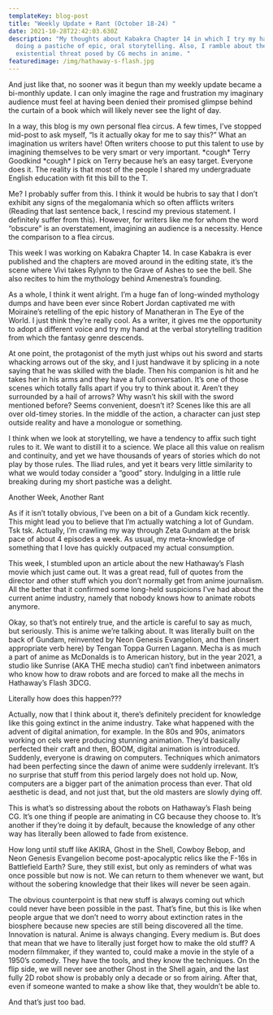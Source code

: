 ```yaml
---
templateKey: blog-post
title: "Weekly Update + Rant (October 18-24) "
date: 2021-10-28T22:42:03.630Z
description: "My thoughts about Kabakra Chapter 14 in which I try my hand at
  doing a pastiche of epic, oral storytelling. Also, I ramble about the
  existential threat posed by CG mechs in anime. "
featuredimage: /img/hathaway-s-flash.jpg
---
```

<!--StartFragment-->

And just like that, no sooner was it begun than my weekly update became a bi-monthly update. I can only imagine the rage and frustration my imaginary audience must feel at having been denied their promised glimpse behind the curtain of a book which will likely never see the light of day. 



In a way, this blog is my own personal flea circus. A few times, I’ve stopped mid-post to ask myself, “Is it actually okay for me to say this?” What an imagination us writers have! Often writers choose to put this talent to use by imagining themselves to be very smart or very important. \*cough\* Terry Goodkind \*cough\* I pick on Terry because he’s an easy target. Everyone does it. The reality is that most of the people I shared my undergraduate English education with fit this bill to the T. 



Me? I probably suffer from this. I think it would be hubris to say that I don’t exhibit any signs of the megalomania which so often afflicts writers (Reading that last sentence back, I rescind my previous statement. I definitely suffer from this). However, for writers like me for whom the word “obscure” is an overstatement, imagining an audience is a necessity. Hence the comparison to a flea circus. 



This week I was working on Kabakra Chapter 14. In case Kabakra is ever published and the chapters are moved around in the editing state, it’s the scene where Vivi takes Rylynn to the Grave of Ashes to see the bell. She also recites to him the mythology behind Amenestra’s founding. 



As a whole, I think it went alright. I’m a huge fan of long-winded mythology dumps and have been ever since Robert Jordan captivated me with Moiraine’s retelling of the epic history of Manatheran in The Eye of the World. I just think they’re really cool. As a writer, it gives me the opportunity to adopt a different voice and try my hand at the verbal storytelling tradition from which the fantasy genre descends.



At one point, the protagonist of the myth just whips out his sword and starts whacking arrows out of the sky, and I just handwave it by splicing in a note saying that he was skilled with the blade. Then his companion is hit and he takes her in his arms and they have a full conversation. It’s one of those scenes which totally falls apart if you try to think about it. Aren’t they surrounded by a hail of arrows? Why wasn’t his skill with the sword mentioned before? Seems convenient, doesn’t it? Scenes like this are all over old-timey stories. In the middle of the action, a character can just step outside reality and have a monologue or something. 



I think when we look at storytelling, we have a tendency to affix such tight rules to it. We want to distill it to a science. We place all this value on realism and continuity, and yet we have thousands of years of stories which do not play by those rules. The Iliad rules, and yet it bears very little similarity to what we would today consider a “good” story. Indulging in a little rule breaking during my short pastiche was a delight. 



Another Week, Another Rant 



As if it isn’t totally obvious, I’ve been on a bit of a Gundam kick recently. This might lead you to believe that I’m actually watching a lot of Gundam. Tsk tsk. Actually, I’m crawling my way through Zeta Gundam at the brisk pace of about 4 episodes a week. As usual, my meta-knowledge of something that I love has quickly outpaced my actual consumption. 



This week, I stumbled upon an article about the new Hathaway’s Flash movie which just came out. It was a great read, full of quotes from the director and other stuff which you don’t normally get from anime journalism. All the better that it confirmed some long-held suspicions I’ve had about the current anime industry, namely that nobody knows how to animate robots anymore. 



Okay, so that’s not entirely true, and the article is careful to say as much, but seriously. This is anime we’re talking about. It was literally built on the back of Gundam, reinvented by Neon Genesis Evangelion, and then (insert appropriate verb here) by Tengan Toppa Gurren Lagann. Mecha is as much a part of anime as McDonalds is to American history, but in the year 2021, a studio like Sunrise (AKA THE mecha studio) can’t find inbetween animators who know how to draw robots and are forced to make all the mechs in Hathaway’s Flash 3DCG. 



Literally how does this happen??? 



Actually, now that I think about it, there’s definitely precident for knowledge like this going extinct in the anime industry. Take what happened with the advent of digital animation, for example. In the 80s and 90s, animators working on cels were producing stunning animation. They’d basically perfected their craft and then, BOOM, digital animation is introduced. Suddenly, everyone is drawing on computers. Techniques which animators had been perfecting since the dawn of anime were suddenly irrelevant. It’s no surprise that stuff from this period largely does not hold up. Now, computers are a bigger part of the animation process than ever. That old aesthetic is dead, and not just that, but the old masters are slowly dying off.



This is what’s so distressing about the robots on Hathaway’s Flash being CG. It’s one thing if people are animating in CG because they choose to. It’s another if they’re doing it by default, because the knowledge of any other way has literally been allowed to fade from existence. 



How long until stuff like AKIRA, Ghost in the Shell, Cowboy Bebop, and Neon Genesis Evangelion become post-apocalyptic relics like the F-16s in Battlefield Earth? Sure, they still exist, but only as reminders of what was once possible but now is not. We can return to them whenever we want, but without the sobering knowledge that their likes will never be seen again. 



The obvious counterpoint is that new stuff is always coming out which could never have been possible in the past. That’s fine, but this is like when people argue that we don’t need to worry about extinction rates in the biosphere because new species are still being discovered all the time. Innovation is natural. Anime is always changing. Every medium is. But does that mean that we have to literally just forget how to make the old stuff? A modern filmmaker, if they wanted to, could make a movie in the style of a 1950’s comedy. They have the tools, and they know the techniques. On the flip side, we will never see another Ghost in the Shell again, and the last fully 2D robot show is probably only a decade or so from airing. After that, even if someone wanted to make a show like that, they wouldn’t be able to.  



And that’s just too bad. 



<!--EndFragment-->